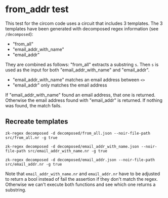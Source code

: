 # from_addr test

This test for the circom code uses a circuit that includes 3 templates. The 3 templates have been generated with decomposed regex information (see `/decomposed`):
- "from_all"
- "email_addr_with_name"
- "email_addr"

They are combined as follows: "from_all" extracts a substring `s`. Then `s` is used as the input for both "email_addr_with_name" and "email_addr".

- "email_addr_with_name" matches an email address between `<>` 
- "email_addr" only matches the email address

If "email_addr_with_name" found an email address, that one is returned. Otherwise the email address found with "email_addr" is returned. If nothing was found, the match fails. 

## Recreate templates

```
zk-regex decomposed -d decomposed/from_all.json --noir-file-path src/from_all.nr -g true

zk-regex decomposed -d decomposed/email_addr_with_name.json --noir-file-path src/email_addr_with_name.nr -g true

zk-regex decomposed -d decomposed/email_addr.json --noir-file-path src/email_addr.nr -g true
```

Note that `email_addr_with_name.nr` and `email_addr.nr` have to be adjusted to return a bool instead of fail the assertion if they don't match the regex. Otherwise we can't execute both functions and see which one returns a substring. 